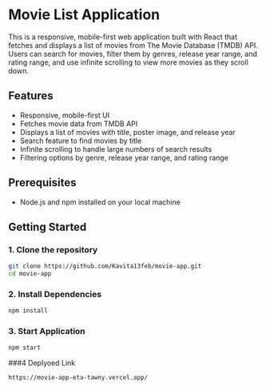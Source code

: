 # Movie List Application

This is a responsive, mobile-first web application built with React that fetches and displays a list of movies from The Movie Database (TMDB) API. Users can search for movies, filter them by genres, release year range, and rating range, and use infinite scrolling to view more movies as they scroll down.

## Features

- Responsive, mobile-first UI
- Fetches movie data from TMDB API
- Displays a list of movies with title, poster image, and release year
- Search feature to find movies by title
- Infinite scrolling to handle large numbers of search results
- Filtering options by genre, release year range, and rating range

## Prerequisites

- Node.js and npm installed on your local machine


## Getting Started

### 1. Clone the repository

```bash
git clone https://github.com/Kavita13feb/movie-app.git
cd movie-app

```

### 2. Install Dependencies
```bash
npm install
```
### 3. Start Application
```bash
npm start
```
###4 Deplyoed Link

```bash
https://movie-app-eta-tawny.vercel.app/
```
